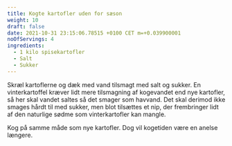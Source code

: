 ```yaml
---
title: Kogte kartofler uden for sæson
weight: 10
draft: false
date: 2021-10-31 23:15:06.78515 +0100 CET m=+0.039900001
noOfServings: 4
ingredients:
  - 1 kilo spisekartofler
  - Salt
  - Sukker
---
```




Skræl kartoflerne og dæk med vand tilsmagt med salt og sukker. En
vinterkartoffel kræver lidt mere tilsmagning af kogevandet end nye
kartofler, så her skal vandet saltes så det smager som havvand. Det skal
derimod ikke smages hårdt til med sukker, men blot tilsættes et nip, der
frembringer lidt af den naturlige sødme som vinterkartofler kan mangle.

Kog på samme måde som nye kartofler. Dog vil kogetiden være en anelse
længere.

